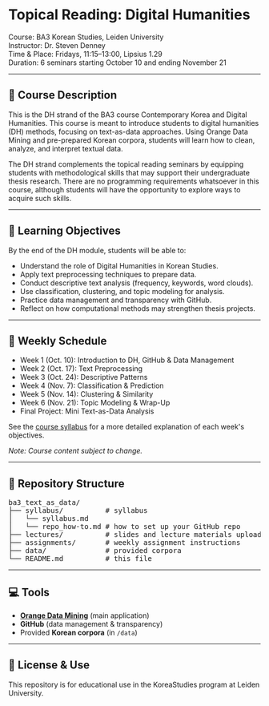 # Topical Reading: Digital Humanities  
Course: BA3 Korean Studies, Leiden University  
Instructor: Dr. Steven Denney  
Time & Place: Fridays, 11:15–13:00, Lipsius 1.29  
Duration: 6 seminars starting October 10 and ending November 21

---

## 📘 Course Description
This is the DH strand of the BA3 course Contemporary Korea and Digital Humanities. This course is meant to introduce students to digital humanities (DH) methods, focusing on text-as-data approaches. Using Orange Data Mining and pre-prepared Korean corpora, students will learn how to clean, analyze, and interpret textual data.  

The DH strand complements the topical reading seminars by equipping students with methodological skills that may support their undergraduate thesis research. There are no programming requirements whatsoever in this course, although students will have the opportunity to explore ways to acquire such skills.

---

## 🎯 Learning Objectives
By the end of the DH module, students will be able to:
- Understand the role of Digital Humanities in Korean Studies.  
- Apply text preprocessing techniques to prepare data.  
- Conduct descriptive text analysis (frequency, keywords, word clouds).  
- Use classification, clustering, and topic modeling for analysis.  
- Practice data management and transparency with GitHub.  
- Reflect on how computational methods may strengthen thesis projects.  

---

## 📅 Weekly Schedule
- Week 1 (Oct. 10): Introduction to DH, GitHub & Data Management
- Week 2 (Oct. 17): Text Preprocessing
- Week 3 (Oct. 24): Descriptive Patterns
- Week 4 (Nov. 7): Classification & Prediction
- Week 5 (Nov. 14): Clustering & Similarity
- Week 6 (Nov. 21): Topic Modeling & Wrap-Up
- Final Project: Mini Text-as-Data Analysis 

See the [course syllabus](syllabus/syllabus.md) for a more detailed explanation of each week's objectives.  

*Note: Course content subject to change.*

---

<h2>📂 Repository Structure</h2>
<pre>
ba3_text_as_data/
├── syllabus/          # syllabus
│   └── syllabus.md
│   └── repo_how-to.md # how to set up your GitHub repo
├── lectures/          # slides and lecture materials uploaded after class
├── assignments/       # weekly assignment instructions
├── data/              # provided corpora
└── README.md          # this file
</pre>

---

## 💻 Tools
- **[Orange Data Mining](https://orangedatamining.com/)** (main application)  
- **GitHub** (data management & transparency)  
- Provided **Korean corpora** (in `/data`)  

---

## 📜 License & Use
This repository is for educational use in the KoreaStudies program at Leiden University.
